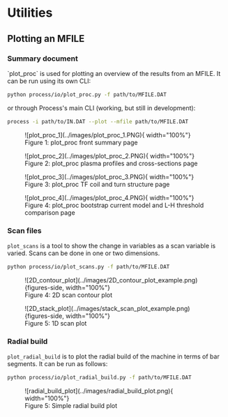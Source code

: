 # Utilities

<h2>Plotting an MFILE</h2>

<h3>Summary document</h3>
`plot_proc` is used for plotting an overview of the results from an MFILE. It can be run using its own CLI:

```bash
python process/io/plot_proc.py -f path/to/MFILE.DAT
```

or through Process's main CLI (working, but still in development):

```bash
process -i path/to/IN.DAT --plot --mfile path/to/MFILE.DAT
``` 
<figure markdown>
![plot_proc_1](../images/plot_proc_1.PNG){ width="100%"}
<figcaption>Figure 1: plot_proc front summary page </figcaption>
</figure>

<figure markdown>
![plot_proc_2](../images/plot_proc_2.PNG){ width="100%"}
<figcaption>Figure 2: plot_proc plasma profiles and cross-sections page </figcaption>
</figure>

<figure markdown>
![plot_proc_3](../images/plot_proc_3.PNG){ width="100%"}
<figcaption>Figure 3: plot_proc TF coil and turn structure page </figcaption>
</figure>

<figure markdown>
![plot_proc_4](../images/plot_proc_4.PNG){ width="100%"}
<figcaption>Figure 4: plot_proc bootstrap current model and L-H threshold comparison page </figcaption>
</figure>

<h3>Scan files</h3>

`plot_scans` is a tool to show the change in variables as a scan variable is varied.
Scans can be done in one or two dimensions.

```bash
python process/io/plot_scans.py -f path/to/MFILE.DAT
```
<figure markdown>
![2D_contour_plot](../images/2D_contour_plot_example.png){figures-side, width="100%"}  
<figcaption>Figure 4: 2D scan contour plot </figcaption>
</figure>

<figure markdown>
![2D_stack_plot](../images/stack_scan_plot_example.png){figures-side, width="100%"}  
<figcaption>Figure 5: 1D scan plot </figcaption>
</figure>



<h3>Radial build</h3>

`plot_radial_build` is to plot the radial build of the machine in terms of bar segments. It can be run as follows:

```bash
python process/io/plot_radial_build.py -f path/to/MFILE.DAT
```
<figure markdown>
![radial_build_plot](../images/radial_build_plot.png){ width="100%"}
<figcaption>Figure 5: Simple radial build plot </figcaption>
</figure>

